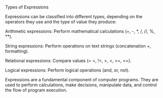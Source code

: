 Types of Expressions

Expressions can be classified into different types, depending on the operators they use and the type of value they produce:

Arithmetic expressions: Perform mathematical calculations (+, -, *, /, //, %, **).

String expressions: Perform operations on text strings (concatenation +, formatting).

Relational expressions: Compare values ​​(= =, !=, >, <, >=, <=).

Logical expressions: Perform logical operations (and, or, not).

Expressions are a fundamental component of computer programs. They are used to perform calculations, make decisions, manipulate data, and control the flow of program execution.